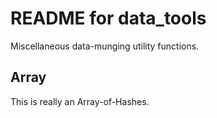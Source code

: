 # README for data_tools

Miscellaneous data-munging utility functions.

## Array

This is really an Array-of-Hashes.
